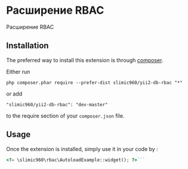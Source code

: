 Расширение RBAC
===============
Расширение RBAC

Installation
------------

The preferred way to install this extension is through [composer](http://getcomposer.org/download/).

Either run

```
php composer.phar require --prefer-dist slimic960/yii2-db-rbac "*"
```

or add

```
"slimic960/yii2-db-rbac": "dev-master"
```

to the require section of your `composer.json` file.


Usage
-----

Once the extension is installed, simply use it in your code by  :

```php
<?= \slimic960\rbac\AutoloadExample::widget(); ?>```